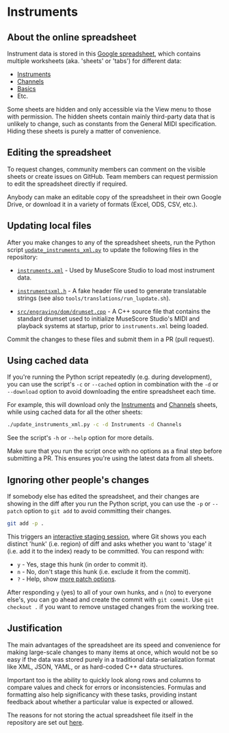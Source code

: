 # Instruments

## About the online spreadsheet

Instrument data is stored in this [Google spreadsheet][Instruments], which
contains multiple worksheets (aka. 'sheets' or 'tabs') for different data:

- [Instruments]
- [Channels]
- [Basics]
- Etc.

[Instruments]: https://docs.google.com/spreadsheets/d/1SwqZb8lq5rfv5regPSA10drWjUAoi65EuMoYtG-4k5s/edit#gid=516529997
[Channels]: https://docs.google.com/spreadsheets/d/1SwqZb8lq5rfv5regPSA10drWjUAoi65EuMoYtG-4k5s/edit#gid=504647632
[Basics]: https://docs.google.com/spreadsheets/d/1SwqZb8lq5rfv5regPSA10drWjUAoi65EuMoYtG-4k5s/edit#gid=457195594

Some sheets are hidden and only accessible via the View menu to those with
permission. The hidden sheets contain mainly third-party data that is unlikely
to change, such as constants from the General MIDI specification. Hiding these
sheets is purely a matter of convenience.

## Editing the spreadsheet

To request changes, community members can comment on the visible sheets or
create issues on GitHub. Team members can request permission to edit the
spreadsheet directly if required.

Anybody can make an editable copy of the spreadsheet in their own Google Drive,
or download it in a variety of formats (Excel, ODS, CSV, etc.).

## Updating local files

After you make changes to any of the spreadsheet sheets, run the Python script
[`update_instruments_xml.py`] to update the following files in the repository:

- [`instruments.xml`] - Used by MuseScore Studio to load most instrument data.

- [`instrumentsxml.h`] - A fake header file used to generate translatable
    strings (see also `tools/translations/run_lupdate.sh`).

- [`src/engraving/dom/drumset.cpp`][`drumset.cpp`] - A C++ source file that
  contains the standard drumset used to initialize MuseScore Studio's MIDI and
  playback systems at startup, prior to `instruments.xml` being loaded.

[`update_instruments_xml.py`]: update_instruments_xml.py
[`instruments.xml`]: instruments.xml
[`instrumentsxml.h`]: instrumentsxml.h
[`drumset.cpp`]: /src/engraving/dom/drumset.cpp

Commit the changes to these files and submit them in a PR (pull request).

## Using cached data

If you're running the Python script repeatedly (e.g. during development), you
can use the script's `-c` or `--cached` option in combination with the `-d` or
`--download` option to avoid downloading the entire spreadsheet each time.

For example, this will download only the [Instruments] and [Channels] sheets,
while using cached data for all the other sheets:

```Bash
./update_instruments_xml.py -c -d Instruments -d Channels
```

See the script's `-h` or `--help` option for more details.

Make sure that you run the script once with no options as a final step before
submitting a PR. This ensures you're using the latest data from all sheets.

## Ignoring other people's changes

If somebody else has edited the spreadsheet, and their changes are showing in
the diff after you run the Python script, you can use the `-p` or `--patch`
option to `git add` to avoid committing their changes.

```Bash
git add -p .
```

This triggers an [interactive staging session], where Git shows you each
distinct 'hunk' (i.e. region) of diff and asks whether you want to 'stage' it
(i.e. add it to the index) ready to be committed. You can respond with:

- `y` - Yes, stage this hunk (in order to commit it).
- `n` - No, don't stage this hunk (i.e. exclude it from the commit).
- `?` - Help, show [more patch options].

[interactive staging session]: https://git-scm.com/book/en/v2/Git-Tools-Interactive-Staging#_staging_patches
[more patch options]: https://git-scm.com/docs/git-add#Documentation/git-add.txt-patch

After responding `y` (yes) to all of your own hunks, and `n` (no) to everyone
else's, you can go ahead and create the commit with `git commit`. Use
`git checkout .` if you want to remove unstaged changes from the working tree.

## Justification

The main advantages of the spreadsheet are its speed and convenience for making
large-scale changes to many items at once, which would not be so easy if the
data was stored purely in a traditional data-serialization format like XML,
JSON, YAML, or as hard-coded C++ data structures.

Important too is the ability to quickly look along rows and columns to compare
values and check for errors or inconsistencies. Formulas and formatting also
help significancy with these tasks, providing instant feedback about whether a
particular value is expected or allowed.

The reasons for not storing the actual spreadsheet file itself in the
repository are set out [here](https://github.com/musescore/MuseScore/pull/26082#issuecomment-2590711797).
